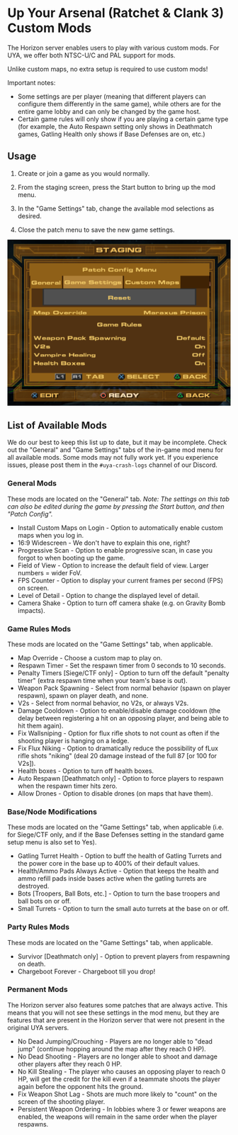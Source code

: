 # Up Your Arsenal (Ratchet & Clank 3) Custom Mods

The Horizon server enables users to play with various custom mods. For UYA, we offer both NTSC-U/C and PAL support for mods.

Unlike custom maps, no extra setup is required to use custom mods!

Important notes:
- Some settings are per player (meaning that different players can configure them differently in the same game), while others are for the entire game lobby and can only be changed by the game host.
- Certain game rules will only show if you are playing a certain game type (for example, the Auto Respawn setting only shows in Deathmatch games, Gatling Health only shows if Base Defenses are on, etc.)

## Usage

1. Create or join a game as you would normally.

2. From the staging screen, press the Start button to bring up the mod menu.

3. In the "Game Settings" tab, change the available mod selections as desired.

4. Close the patch menu to save the new game settings.

![select custom map](/assets/uya/select_custom_map.png)

## List of Available Mods

We do our best to keep this list up to date, but it may be incomplete. Check out the "General" and "Game Settings" tabs of the in-game mod menu for all available mods. Some mods may not fully work yet. If you experience issues, please post them in the `#uya-crash-logs` channel of our Discord.

### General Mods
These mods are located on the "General" tab. *Note: The settings on this tab can also be edited during the game by pressing the Start button, and then "Patch Config".*
- Install Custom Maps on Login - Option to automatically enable custom maps when you log in.
- 16:9 Widescreen - We don't have to explain this one, right?
- Progressive Scan - Option to enable progressive scan, in case you forgot to when booting up the game.
- Field of View - Option to increase the default field of view. Larger numbers = wider FoV.
- FPS Counter - Option to display your current frames per second (FPS) on screen.
- Level of Detail - Option to change the displayed level of detail.
- Camera Shake - Option to turn off camera shake (e.g. on Gravity Bomb impacts).

### Game Rules Mods
These mods are located on the "Game Settings" tab, when applicable.
- Map Override - Choose a custom map to play on.
- Respawn Timer - Set the respawn timer from 0 seconds to 10 seconds.
- Penalty Timers [Siege/CTF only] - Option to turn off the default "penalty timer" (extra respawn time when your team's base is out).
- Weapon Pack Spawning - Select from normal behavior (spawn on player respawn), spawn on player death, and none.
- V2s - Select from normal behavior, no V2s, or always V2s.
- Damage Cooldown - Option to enable/disable damage cooldown (the delay between registering a hit on an opposing player, and being able to hit them again).
- Fix Wallsniping - Option for flux rifle shots to not count as often if the shooting player is hanging on a ledge.
- Fix Flux Niking - Option to dramatically reduce the possibility of fLux rifle shots "niking" (deal 20 damage instead of the full 87 [or 100 for V2s]).
- Health boxes - Option to turn off health boxes.
- Auto Respawn [Deathmatch only] - Option to force players to respawn when the respawn timer hits zero.
- Allow Drones - Option to disable drones (on maps that have them).

### Base/Node Modifications
These mods are located on the "Game Settings" tab, when applicable (i.e. for Siege/CTF only, and if the Base Defenses setting in the standard game setup menu is also set to Yes).
- Gatling Turret Health - Option to buff the health of Gatling Turrets and the power core in the base up to 400% of their default values.
- Health/Ammo Pads Always Active - Option that keeps the health and ammo refill pads inside bases active when the gatling turrets are destroyed.
- Bots [Troopers, Ball Bots, etc.] - Option to turn the base troopers and ball bots on or off.
- Small Turrets - Option to turn the small auto turrets at the base on or off.

### Party Rules Mods
These mods are located on the "Game Settings" tab, when applicable.
- Survivor [Deathmatch only] - Option to prevent players from respawning on death.
- Chargeboot Forever - Chargeboot till you drop!

### Permanent Mods
The Horizon server also features some patches that are always active. This means that you will not see these settings in the mod menu, but they are features that are present in the Horizon server that were not present in the original UYA servers.
- No Dead Jumping/Crouching - Players are no longer able to "dead jump" (continue hopping around the map after they reach 0 HP).
- No Dead Shooting - Players are no longer able to shoot and damage other players after they reach 0 HP.
- No Kill Stealing - The player who causes an opposing player to reach 0 HP, will get the credit for the kill even if a teammate shoots the player again before the opponent hits the ground.
- Fix Weapon Shot Lag - Shots are much more likely to "count" on the screen of the shooting player.
- Persistent Weapon Ordering - In lobbies where 3 or fewer weapons are enabled, the weapons will remain in the same order when the player respawns.

